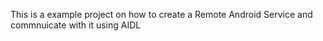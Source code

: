 This is a example project on how to create a Remote Android Service and commnuicate with it using AIDL 
